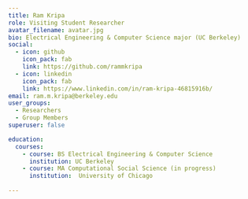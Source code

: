 ```yaml
---
title: Ram Kripa
role: Visiting Student Researcher
avatar_filename: avatar.jpg
bio: Electrical Engineering & Computer Science major (UC Berkeley)
social:
  - icon: github
    icon_pack: fab
    link: https://github.com/rammkripa
  - icon: linkedin
    icon_pack: fab
    link: https://www.linkedin.com/in/ram-kripa-46815916b/
email: ram.m.kripa@berkeley.edu
user_groups:
  - Researchers
  - Group Members
superuser: false

education:
  courses:
    - course: BS Electrical Engineering & Computer Science
      institution: UC Berkeley
    - course: MA Computational Social Science (in progress)
      institution:  University of Chicago 
  
---
```

